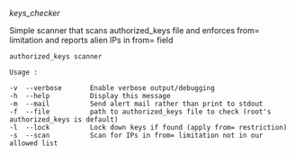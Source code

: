 *keys_checker*

Simple scanner that scans authorized_keys file and enforces
from= limitation and reports alien IPs in from= field

    authorized_keys scanner

    Usage :

    -v  --verbose       Enable verbose output/debugging
    -h  --help          Display this message
    -m  --mail          Send alert mail rather than print to stdout
    -f  --file          path to authorized_keys file to check (root's authorized_keys is default)
    -l  --lock          Lock down keys if found (apply from= restriction)
    -s  --scan          Scan for IPs in from= limitation not in our allowed list

